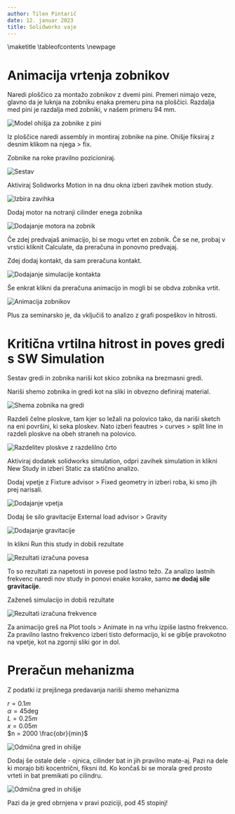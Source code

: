 ```yaml
---
author: Tilen Pintarič
date: 12. januar 2023
title: Solidworks vaje
---
```


\maketitle
\tableofcontents
\newpage

# Animacija vrtenja zobnikov

Naredi ploščico za montažo zobnikov z dvemi pini. Premeri nimajo veze, glavno da je luknja na zobniku enaka premeru pina na ploščici. Razdalja med pini je razdalja med zobniki, v našem primeru 94 mm.

![Model ohišja za zobnike z pini](2023.1.16-vaje-solidworks/ploscica-za-montazo.png)

Iz ploščice naredi assembly in montiraj zobnike na pine. Ohišje fiksiraj z desnim klikom na njega > fix.

Zobnike na roke pravilno pozicioniraj.

![Sestav](2023.1.16-vaje-solidworks/montaza-ohisja.png)

Aktiviraj Solidworks Motion in na dnu okna izberi zavihek motion study.

![Izbira zavihka](2023.1.16-vaje-solidworks/motion-study.png)

Dodaj motor na notranji cilinder enega zobnika

![Dodajanje motora na zobnik](2023.1.16-vaje-solidworks/dodaj-motor.png)

Če zdej predvajaš animacijo, bi se mogu vrtet en zobnik. Če se ne, probaj v vrstici kliknit Calculate, da preračuna in ponovno predvajaj.

Zdej dodaj kontakt, da sam preračuna kontakt.

![Dodajanje simulacije kontakta](2023.1.16-vaje-solidworks/dodaj-kontakt.png)

Še enkrat klikni da preračuna animacijo in mogli bi se obdva zobnika vrtit.

![Animacija zobnikov](2023.1.16-vaje-solidworks/animacija.gif)

Plus za seminarsko je, da vključiš to analizo z grafi pospeškov in hitrosti.

# Kritična vrtilna hitrost in poves gredi s SW Simulation

Sestav gredi in zobnika nariši kot skico zobnika na brezmasni gredi. 

Nariši shemo zobnika in gredi kot na sliki in obvezno definiraj material.

![Shema zobnika na gredi](2023.1.16-vaje-solidworks/shema-zobnika-in-gredu.png)

Razdeli čelne ploskve, tam kjer so ležali na polovico tako, da nariši sketch na eni površini, ki seka ploskev. Nato izberi feautres > curves > split line in razdeli ploskve na obeh straneh na polovico.

![Razdelitev ploskve z razdelilno črto](2023.1.16-vaje-solidworks/razdeli-celo.png)

Aktiviraj dodatek solidworks simulation, odpri zavihek simulation in klikni New Study in izberi Static za statično analizo.

Dodaj vpetje z Fixture advisor > Fixed geometry in izberi roba, ki smo jih prej narisali.

![Dodajanje vpetja](2023.1.16-vaje-solidworks/fiksna-geometrija.png)

Dodaj še silo gravitacije External load advisor > Gravity 

![Dodajanje gravitacije](2023.1.16-vaje-solidworks/gravitacija.png)

In klikni Run this study in dobiš rezultate

![Rezultati izračuna povesa](2023.1.16-vaje-solidworks/rezultati.png)

To so rezultati za napetosti in povese pod lastno težo. Za analizo lastnih frekvenc naredi nov study in ponovi enake korake, samo **ne dodaj sile gravitacije**.

Zaženeš simulacijo in dobiš rezultate

![Rezultati izračuna frekvence](2023.1.16-vaje-solidworks/frekvenca.png)

Za animacijo greš na Plot tools > Animate in na vrhu izpiše lastno frekvenco. Za pravilno lastno frekvenco izberi tisto deformacijo, ki se giblje pravokotno na vpetje, kot na zgornji sliki gor in dol.

# Preračun mehanizma

Z podatki iz prejšnega predavanja nariši shemo mehanizma

$r = 0.1 m$ \
$\alpha = 45 \deg$ \
$L = 0.25 m$ \
$x = 0.05 m$ \
$n = 2000 \frac{obr}{min}$

![Odmična gred in ohišje](2023.1.16-vaje-solidworks/odmicna-gred-ohisje-sestav.png)

Dodaj še ostale dele - ojnica, cilinder bat in jih pravilno mate-aj. Pazi na dele ki morajo biti kocentrični, fiksni itd. Ko končaš bi se morala gred prosto vrteti in bat premikati po cilindru.

![Odmična gred in ohišje](2023.1.16-vaje-solidworks/ostali-deli.png)

Pazi da je gred obrnjena v pravi poziciji, pod 45 stopinj!

